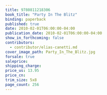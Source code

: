```yaml
---
title: 9780811218306
book_title: "Party In The Blitz"
binding: paperback
published: true
date: 2010-02-01T06:00:00-04:00
publication_date: 2010-02-01T06:00:00-04:00
show_in_forthcoming: false
contributors:
  - contributor/elias-canetti.md
cover_image_path: Party_In_The_Blitz.jpg
forsale: true
saleprice:
shipping_charge:
price_us: 13.95
price_cn:
trim_size: 5x8
page_count: 256
---
```


